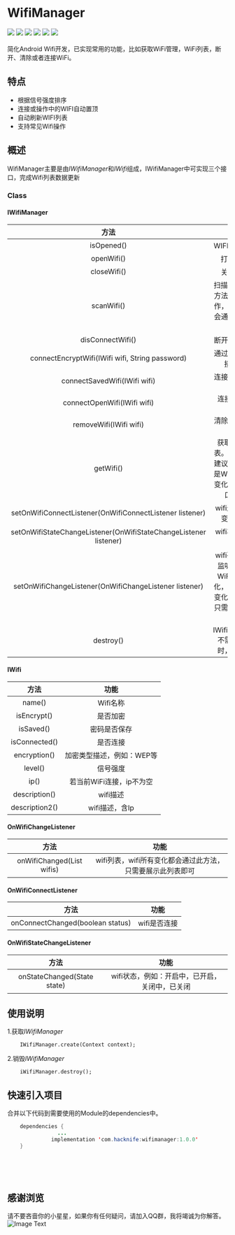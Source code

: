 # WifiManager
[![](https://img.shields.io/badge/platform-android-orange.svg)](https://github.com/hacknife/wifimanager) [![](https://img.shields.io/badge/language-java-yellow.svg)](https://github.com/hacknife/wifimanager) [![](https://img.shields.io/badge/Jcenter-1.0.0-brightgreen.svg)](https://jcenter.bintray.com/com/hacknife/wifimanager/) [![](https://img.shields.io/badge/build-passing-brightgreen.svg)](https://github.com/hacknife/wifimanager) [![](https://img.shields.io/badge/license-apache--2.0-green.svg)](https://github.com/hacknife) [![](https://img.shields.io/badge/api-11+-green.svg)](https://github.com/hacknife/wifimanager)<br/><br/>
简化Android Wifi开发，已实现常用的功能，比如获取WiFi管理，WiFi列表，断开、清除或者连接WiFi。
## 特点
* 根据信号强度排序
* 连接或操作中的WIFI自动置顶
* 自动刷新WIFI列表
* 支持常见Wifi操作
## 概述
WifiManager主要是由*IWifiManager*和*IWifi*组成，IWifiManager中可实现三个接口，完成Wifi列表数据更新
### Class
#### IWifiManager

|方法|功能|
|:------:|:------:|
|isOpened()|WIFI是否打开|
|openWifi()|打开WIFI|
|closeWifi()|关闭WIFI|
|scanWifi()|扫描WIFI。此方法为异步操作，扫描结果会通过接口回掉|
|disConnectWifi()|断开当前连接|
|connectEncryptWifi(IWifi wifi, String password)|通过密码，连接WIFI|
|connectSavedWifi(IWifi wifi)|连接已保存的WIFI|
|connectOpenWifi(IWifi wifi)|连接开放的WIFI|
|removeWifi(IWifi wifi)|清除已保存的WIFI|
|getWifi()|获取WIFI列表。此方法不建议使用，若是WIFI列表有变化会通过接口回调|
|setOnWifiConnectListener(OnWifiConnectListener listener)|wifi连接状态变化监听|
|setOnWifiStateChangeListener(OnWifiStateChangeListener listener)|wifi状态变化监听|
|setOnWifiChangeListener(OnWifiChangeListener listener)|wifi列表变化监听。包含WiFi数目变化，WiFi状态变化等，用户只需要展示即可|
|destroy()|IWifiManager不需要使用时，需销毁|

#### IWifi
|方法|功能|
|:------:|:------:|
|name()|Wifi名称|
|isEncrypt()|是否加密|
|isSaved()|密码是否保存|
|isConnected()|是否连接|
|encryption()|加密类型描述，例如：WEP等|
|level()|信号强度|
|ip()|若当前WiFi连接，ip不为空|
|description()|wifi描述|
|description2()|wifi描述，含Ip|

#### OnWifiChangeListener

|方法|功能|
|:------:|:------:|
|onWifiChanged(List<IWifi> wifis)|wifi列表，wifi所有变化都会通过此方法，只需要展示此列表即可|

#### OnWifiConnectListener

|方法|功能|
|:------:|:------:|
|onConnectChanged(boolean status)|wifi是否连接|

#### OnWifiStateChangeListener

|方法|功能|
|:------:|:------:|
|onStateChanged(State state)|wifi状态，例如：开启中，已开启，关闭中，已关闭|

## 使用说明
1.获取*IWifiManager*
```
    IWifiManager.create(Context context);
```
2.销毁*IWifiManager*
```
    iWifiManager.destroy();
```
## 快速引入项目
合并以下代码到需要使用的Module的dependencies中。
```Java
	dependencies {
                ...
              implementation 'com.hacknife:wifimanager:1.0.0'
	}
```
<br><br><br>
## 感谢浏览
请不要吝啬你的小星星，如果你有任何疑问，请加入QQ群，我将竭诚为你解答。
<br>
![Image Text](https://github.com/hacknife/CarouselBanner/blob/master/qq_group.png)